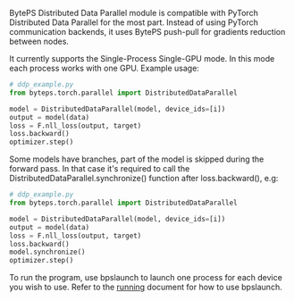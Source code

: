 BytePS Distributed Data Parallel module is compatible with PyTorch Distributed
Data Parallel for the most part. Instead of using PyTorch communication
backends, it uses BytePS push-pull for gradients reduction between nodes.

It currently supports the Single-Process Single-GPU mode. In this mode each
process works with one GPU. Example usage:


```python
# ddp_example.py
from byteps.torch.parallel import DistributedDataParallel

model = DistributedDataParallel(model, device_ids=[i])
output = model(data)
loss = F.nll_loss(output, target)
loss.backward()
optimizer.step()
```

Some models have branches, part of the model is skipped during the forward
pass. In that case it's required to call the
DistributedDataParallel.synchronize() function after loss.backward(), e.g:

```python
# ddp_example.py
from byteps.torch.parallel import DistributedDataParallel

model = DistributedDataParallel(model, device_ids=[i])
output = model(data)
loss = F.nll_loss(output, target)
loss.backward()
model.synchronize()
optimizer.step()
```

To run the program, use bpslaunch to launch one process for each device you
wish to use. Refer to the [running](./running.md) document for how to use bpslaunch.
